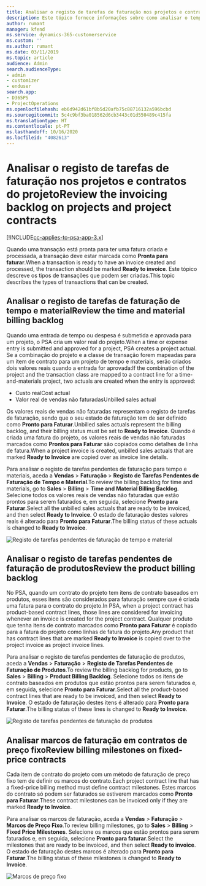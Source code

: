 ```yaml
---
title: Analisar o registo de tarefas de faturação nos projetos e contratos do projeto
description: Este tópico fornece informações sobre como analisar o tempo, as despesas e os registos de tarefas dos produtos e como marcá-los como prontos para faturação.
author: rumant
manager: kfend
ms.service: dynamics-365-customerservice
ms.custom: ''
ms.author: rumant
ms.date: 03/11/2019
ms.topic: article
audience: Admin
search.audienceType:
- admin
- customizer
- enduser
search.app:
- D365PS
- ProjectOperations
ms.openlocfilehash: eb6d942d61bf8b5d20afb75c88716132a596bcbd
ms.sourcegitcommit: 5c4c9bf3ba018562d6cb3443c01d550489c415fa
ms.translationtype: HT
ms.contentlocale: pt-PT
ms.lasthandoff: 10/16/2020
ms.locfileid: "4082613"
---
```

# <a name="review-the-invoicing-backlog-on-projects-and-project-contracts"></a><span data-ttu-id="4a735-103">Analisar o registo de tarefas de faturação nos projetos e contratos do projeto</span><span class="sxs-lookup"><span data-stu-id="4a735-103">Review the invoicing backlog on projects and project contracts</span></span>

[!INCLUDE[cc-applies-to-psa-app-3.x](../includes/cc-applies-to-psa-app-3x.md)]

<span data-ttu-id="4a735-104">Quando uma transação está pronta para ter uma fatura criada e processada, a transação deve estar marcada como **Pronta para faturar**.</span><span class="sxs-lookup"><span data-stu-id="4a735-104">When a transaction is ready to have an invoice created and processed, the transaction should be marked **Ready to invoice**.</span></span> <span data-ttu-id="4a735-105">Este tópico descreve os tipos de transações que podem ser criadas.</span><span class="sxs-lookup"><span data-stu-id="4a735-105">This topic describes the types of transactions that can be created.</span></span>

## <a name="review-the-time-and-material-billing-backlog"></a><span data-ttu-id="4a735-106">Analisar o registo de tarefas de faturação de tempo e material</span><span class="sxs-lookup"><span data-stu-id="4a735-106">Review the time and material billing backlog</span></span>

<span data-ttu-id="4a735-107">Quando uma entrada de tempo ou despesa é submetida e aprovada para um projeto, o PSA cria um valor real do projeto.</span><span class="sxs-lookup"><span data-stu-id="4a735-107">When a time or expense entry is submitted and approved for a project, PSA creates a project actual.</span></span> <span data-ttu-id="4a735-108">Se a combinação do projeto e a classe de transação forem mapeadas para um item de contrato para um projeto de tempo e materiais, serão criados dois valores reais quando a entrada for aprovada:</span><span class="sxs-lookup"><span data-stu-id="4a735-108">If the combination of the project and the transaction class are mapped to a contract line for a time-and-materials project, two actuals are created when the entry is approved:</span></span>

- <span data-ttu-id="4a735-109">Custo real</span><span class="sxs-lookup"><span data-stu-id="4a735-109">Cost actual</span></span> 
- <span data-ttu-id="4a735-110">Valor real de vendas não faturadas</span><span class="sxs-lookup"><span data-stu-id="4a735-110">Unbilled sales actual</span></span>

<span data-ttu-id="4a735-111">Os valores reais de vendas não faturadas representam o registo de tarefas de faturação, sendo que o seu estado de faturação tem de ser definido como **Pronto para Faturar**.</span><span class="sxs-lookup"><span data-stu-id="4a735-111">Unbilled sales actuals represent the billing backlog, and their billing status must be set to **Ready to Invoice**.</span></span> <span data-ttu-id="4a735-112">Quando é criada uma fatura do projeto, os valores reais de vendas não faturadas marcados como **Prontos para Faturar** são copiados como detalhes de linha de fatura.</span><span class="sxs-lookup"><span data-stu-id="4a735-112">When a project invoice is created, unbilled sales actuals that are marked **Ready to Invoice** are copied over as invoice line details.</span></span>

<span data-ttu-id="4a735-113">Para analisar o registo de tarefas pendentes de faturação para tempo e materiais, aceda a **Vendas** \> **Faturação** \> **Registo de Tarefas Pendentes de Faturação de Tempo e Material**.</span><span class="sxs-lookup"><span data-stu-id="4a735-113">To review the billing backlog for time and materials, go to **Sales** \> **Billing** \> **Time and Material Billing Backlog**.</span></span> <span data-ttu-id="4a735-114">Selecione todos os valores reais de vendas não faturadas que estão prontos para serem faturados e, em seguida, selecione **Pronto para Faturar**.</span><span class="sxs-lookup"><span data-stu-id="4a735-114">Select all the unbilled sales actuals that are ready to be invoiced, and then select **Ready to Invoice**.</span></span> <span data-ttu-id="4a735-115">O estado de faturação destes valores reais é alterado para **Pronto para Faturar**.</span><span class="sxs-lookup"><span data-stu-id="4a735-115">The billing status of these actuals is changed to **Ready to Invoice**.</span></span>

![Registo de tarefas pendentes de faturação de tempo e material](media/TMBacklog.png)

## <a name="review-the-product-billing-backlog"></a><span data-ttu-id="4a735-117">Analisar o registo de tarefas pendentes de faturação de produtos</span><span class="sxs-lookup"><span data-stu-id="4a735-117">Review the product billing backlog</span></span>

<span data-ttu-id="4a735-118">No PSA, quando um contrato do projeto tem itens de contrato baseados em produtos, esses itens são considerados para faturação sempre que é criada uma fatura para o contrato do projeto.</span><span class="sxs-lookup"><span data-stu-id="4a735-118">In PSA, when a project contract has product-based contract lines, those lines are considered for invoicing whenever an invoice is created for the project contract.</span></span> <span data-ttu-id="4a735-119">Qualquer produto que tenha itens de contrato marcados como **Pronto para Faturar** é copiado para a fatura do projeto como linhas de fatura do projeto.</span><span class="sxs-lookup"><span data-stu-id="4a735-119">Any product that has contract lines that are marked **Ready to Invoice** is copied over to the project invoice as project invoice lines.</span></span>

<span data-ttu-id="4a735-120">Para analisar o registo de tarefas pendentes de faturação de produtos, aceda a **Vendas** \> **Faturação** \> **Registo de Tarefas Pendentes de Faturação de Produtos**.</span><span class="sxs-lookup"><span data-stu-id="4a735-120">To review the billing backlog for products, go to **Sales** \> **Billing** \> **Product Billing Backlog**.</span></span> <span data-ttu-id="4a735-121">Selecione todos os itens de contrato baseados em produtos que estão prontos para serem faturados e, em seguida, selecione **Pronto para Faturar**.</span><span class="sxs-lookup"><span data-stu-id="4a735-121">Select all the product-based contract lines that are ready to be invoiced, and then select **Ready to Invoice**.</span></span> <span data-ttu-id="4a735-122">O estado de faturação destes itens é alterado para **Pronto para Faturar**.</span><span class="sxs-lookup"><span data-stu-id="4a735-122">The billing status of these lines is changed to **Ready to Invoice**.</span></span>

![Registo de tarefas pendentes de faturação de produtos](media/ProductBacklog.png)

## <a name="review-billing-milestones-on-fixed-price-contracts"></a><span data-ttu-id="4a735-124">Analisar marcos de faturação em contratos de preço fixo</span><span class="sxs-lookup"><span data-stu-id="4a735-124">Review billing milestones on fixed-price contracts</span></span>

<span data-ttu-id="4a735-125">Cada item de contrato do projeto com um método de faturação de preço fixo tem de definir os marcos do contrato.</span><span class="sxs-lookup"><span data-stu-id="4a735-125">Each project contract line that has a fixed-price billing method must define contract milestones.</span></span> <span data-ttu-id="4a735-126">Estes marcos do contrato só podem ser faturados se estiverem marcados como **Pronto para Faturar**.</span><span class="sxs-lookup"><span data-stu-id="4a735-126">These contract milestones can be invoiced only if they are marked **Ready to Invoice**.</span></span> 

<span data-ttu-id="4a735-127">Para analisar os marcos de faturação, aceda a **Vendas** \> **Faturação** \> **Marcos de Preço Fixo**.</span><span class="sxs-lookup"><span data-stu-id="4a735-127">To review billing milestones, go to **Sales** \> **Billing** \> **Fixed Price Milestones**.</span></span> <span data-ttu-id="4a735-128">Selecione os marcos que estão prontos para serem faturados e, em seguida, selecione **Pronto para faturar**.</span><span class="sxs-lookup"><span data-stu-id="4a735-128">Select the milestones that are ready to be invoiced, and then select **Ready to invoice**.</span></span> <span data-ttu-id="4a735-129">O estado de faturação destes marcos é alterado para **Pronto para Faturar**.</span><span class="sxs-lookup"><span data-stu-id="4a735-129">The billing status of these milestones is changed to **Ready to Invoice**.</span></span>

![Marcos de preço fixo](media/FPBacklog.png)
